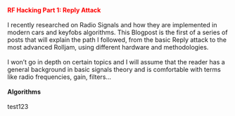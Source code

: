 <span style="color:red">**RF Hacking Part 1: Reply Attack**</span>\
\
I recently researched on Radio Signals and how they are implemented in modern cars and keyfobs algorithms.
This Blogpost is the first of a series of posts that will explain the path I followed, from the basic Reply attack to the most advanced Rolljam, using different hardware and methodologies.\
\
I won’t go in depth on certain topics and I will assume that the reader has a general background in basic signals theory and is comfortable with terms like radio frequencies, gain, filters… \
\
**Algorithms**\
\
test123
